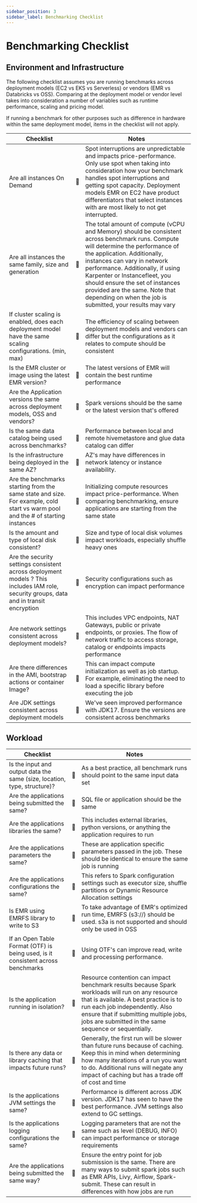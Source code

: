 ```yaml
---
sidebar_position: 3
sidebar_label: Benchmarking Checklist
---
```


# Benchmarking Checklist

## Environment and Infrastructure

The following checklist assumes you are running benchmarks across deployment models (EC2 vs EKS vs Serverless) or vendors (EMR vs Databricks vs OSS).  Comparing at the deployment model or vendor level takes into consideration a number of variables such as runtime performance, scaling and pricing model. 

If running a benchmark for other purposes such as difference in hardware within the same deployment model, items in the checklist will not apply.

|Checklist	|	|Notes	|
|---	|---	|---	|
|Are all instances On Demand	| :black_square_button:|Spot interruptions are unpredictable and impacts price-performance. Only use spot when taking into consideration how your benchmark handles spot interruptions and getting spot capacity. Deployment models EMR on EC2 have product differentiators that select instances with are most likely to not get interrupted.	|
|Are all instances the same family, size and generation	|:black_square_button:	|The total amount of compute (vCPU and Memory) should be consistent across benchmark runs. Compute will determine the performance of the application. Additionally, instances can vary in network performance. Additionally, if using Karpenter or Instancefleet, you should ensure the set of instances provided are the same. Note that depending on when the job is submitted, your results may vary	|
|If cluster scaling is enabled, does each deployment model have the same scaling configurations. (min, max)	|:black_square_button:	|The efficiency of scaling between deployment models and vendors can differ but the configurations as it relates to compute should be consistent	|
|Is the EMR cluster or image using the latest EMR version?	|:black_square_button:	|The latest versions of EMR will contain the best runtime performance	|
|Are the Application versions the same across deployment models, OSS and vendors?	|:black_square_button:	|Spark versions should be the same or the latest version that's offered	|
|Is the same data catalog being used across benchmarks?	|:black_square_button:	|Performance between local and remote hivemetastore and glue data catalog can differ	|
|Is the infrastructure being deployed in the same AZ?	|:black_square_button:	|AZ's may have differences in network latency or instance availability.	|
|Are the benchmarks starting from the same state and size. For example, cold start vs warm pool and the # of starting instances	|:black_square_button:	|Initializing compute resources impact price-performance. When comparing benchmarking, ensure applications are starting from the same state	|
|Is the amount and type of local disk consistent?	|:black_square_button:	|Size and type of local disk volumes impact workloads, especially shuffle heavy ones	|
|Are the security settings consistent across deployment models ?  This includes IAM role, security groups, data and in transit encryption	|:black_square_button:	|Security configurations such as encryption can impact performance	|
|Are network settings consistent across deployment models?	|:black_square_button:	|This includes VPC endpoints, NAT Gateways, public or private endpoints, or proxies. The flow of network traffic to access storage, catalog or endpoints impacts performance	|
|Are there differences in the AMI, bootstrap actions or container Image?	|:black_square_button:	|This can impact compute initialization as well as job startup. For example, eliminating the need to load a specific library before executing the job	|
|Are JDK settings consistent across deployment models	|:black_square_button:	|We've seen improved performance with JDK17. Ensure the versions are consistent across benchmarks	|

## Workload

|Checklist	|	|Notes	|
|---	|---	|---	|
|Is the input and output data the same (size, location, type, structure)?	|:black_square_button:	|As a best practice, all benchmark runs should point to the same input data set	|
|Are the applications being submitted the same?	|:black_square_button:	|SQL file or application should be the same	|
|Are the applications libraries the same?	|:black_square_button:	|This includes external libraries, python versions, or anything the application requires to run	|
|Are the applications parameters the same? 	|:black_square_button:	|These are application specific parameters passed in the job. These should be identical to ensure the same job is running	|
|Are the applications configurations the same? 	|:black_square_button:	|This refers to Spark configuration settings such as executor size, shuffle partitions or Dynamic Resource Allocation settings	|
|Is EMR using EMRFS library to write to S3	|:black_square_button:	|To take advantage of EMR's optimized run time, EMRFS (s3://) should be used. s3a is not supported and should only be used in OSS	|
|If an Open Table Format (OTF) is being used, is it consistent across benchmarks	|:black_square_button:	|Using OTF's can improve read, write and processing performance. 	|
|Is the application running in isolation? 	|:black_square_button:	|Resource contention can impact benchmark results because Spark workloads will run on any resource that is available. A best practice is to run each job independently. Also ensure that if submitting multiple jobs, jobs are submitted in the same sequence or sequentially.	|
|Is there any data or library caching that impacts future runs?	|:black_square_button:	|Generally, the first run will be slower than future runs because of caching. Keep this in mind when determining how many iterations of a run you want to do. Additional runs will negate any impact of caching but has a trade off of cost and time	|
|Is the applications JVM settings the same?	|:black_square_button:	|Performance is different across JDK version. JDK17 has seen to have the best performance. JVM settings also extend to GC settings. 	|
|Is the applications logging configurations the same? 	|:black_square_button:	|Logging parameters that are not the same such as level (DEBUG, INFO) can impact performance or storage requirements	|
|Are the applications being submitted the same way?	|:black_square_button:	|Ensure the entry point for job submission is the same. There are many ways to submit spark jobs such as EMR APIs, Livy, Airflow, Spark-submit. These can result in differences with how jobs are run	|